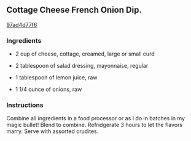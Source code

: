## Cottage Cheese French Onion Dip.

[97ad4d77f6](http://www.food.com/recipe/cottage-cheese-french-onion-dip-347419)

### Ingredients

 - 2 cup of cheese, cottage, creamed, large or small curd

 - 2 tablespoon of salad dressing, mayonnaise, regular

 - 1 tablespoon of lemon juice, raw

 - 1 1/4 ounce of onions, raw

### Instructions

Combine all ingredients in a food processor or as I do in batches in my magic bullet! Blend to combine. Refridgerate 3 hours to let the flavors marry. Serve with assorted crudites.